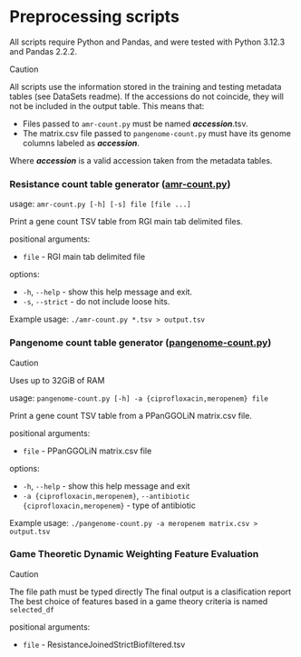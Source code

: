 # Preprocessing scripts

All scripts require Python and Pandas, and were tested with Python 3.12.3 and
Pandas 2.2.2.

> [!CAUTION]
> All scripts use the information stored in the training and testing metadata
> tables (see DataSets readme). If the accessions do not coincide, they will not
> be included in the output table. This means that:
> - Files passed to `amr-count.py` must be named ***accession***.tsv.
> - The matrix.csv file passed to `pangenome-count.py` must have its genome
> columns labeled as ***accession***.
> 
> Where ***accession*** is a valid accession taken from the metadata tables.

### Resistance count table generator ([amr-count.py](https://raw.githubusercontent.com/ccm-bioinfo/Camda24_resistance/66de738d206c145975ff1f5f551bce99598675d5/Scripts/preprocessing/amr-count.py))

usage: `amr-count.py [-h] [-s] file [file ...]`

Print a gene count TSV table from RGI main tab delimited files.

positional arguments:
- `file` - RGI main tab delimited file

options:
- `-h`, `--help` - show this help message and exit.
- `-s`, `--strict` - do not include loose hits.

Example usage: `./amr-count.py *.tsv > output.tsv`

### Pangenome count table generator ([pangenome-count.py](https://raw.githubusercontent.com/ccm-bioinfo/Camda24_resistance/7aa1f7f331a27e8228adf2d9a472da54dc9ec5a1/Scripts/preprocessing/pangenome-count.py))

> [!CAUTION]  
> Uses up to 32GiB of RAM

usage: `pangenome-count.py [-h] -a {ciprofloxacin,meropenem} file`

Print a gene count TSV table from a PPanGGOLiN matrix.csv file.

positional arguments:
- `file` - PPanGGOLiN matrix.csv file

options:
- `-h`, `--help` - show this help message and exit
- `-a {ciprofloxacin,meropenem}`, `--antibiotic {ciprofloxacin,meropenem}` - 
  type of antibiotic

Example usage: `./pangenome-count.py -a meropenem matrix.csv > output.tsv`


### Game Theoretic Dynamic Weighting Feature Evaluation 
> [!CAUTION]
> The file path must be typed directly
> The final output is a clasification report
> The best choice of features based in a game theory criteria is named `selected_df`

positional arguments:
- `file` - ResistanceJoinedStrictBiofiltered.tsv
